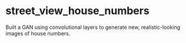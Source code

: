 # street_view_house_numbers
 Built a GAN using convolutional layers to generate new, realistic-looking images of house numbers.
